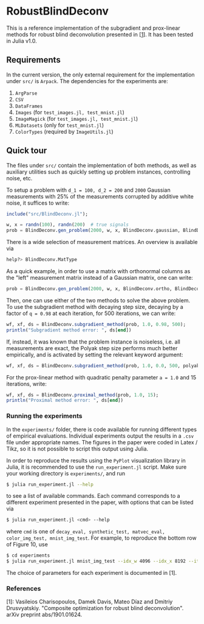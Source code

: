 # RobustBlindDeconv
This is a reference implementation of the subgradient and prox-linear methods
for robust blind deconvolution presented in \[[1](https://arxiv.org/abs/1901.01624)\].
It has been tested in Julia v1.0.

## Requirements

In the current version, the only external requirement for the implementation
under `src/` is `Arpack`. The dependencies for the experiments are:

1. `ArgParse`
2. `CSV`
3. `DataFrames`
4. `Images`  (for `test_images.jl, test_mnist.jl`)
5. `ImageMagick`  (for `test_images.jl, test_mnist.jl`)
6. `MLDatasets`  (only for `test_mnist.jl`)
7. `ColorTypes`  (required by `ImageUtils.jl`)

## Quick tour

The files under `src/` contain the implementation of both methods, as well as
auxiliary utilities such as quickly setting up problem instances, controlling
noise, etc.

To setup a problem with `d_1 = 100, d_2 = 200` and `2000` Gaussian measurements
with 25% of the measurements corrupted by additive white noise, it suffices to
write:

```julia
include("src/BlindDeconv.jl");

w, x = randn(100), randn(200)  # true signals
prob = BlindDeconv.gen_problem(2000, w, x, BlindDeconv.gaussian, BlindDeconv.gaussian, 0.25);
```

There is a wide selection of measurement matrices. An overview is available via

```julia
help?> BlindDeconv.MatType
```

As a quick example, in order to use a matrix with orthonormal columns as the
"left" measurement matrix instead of a Gaussian matrix, one can write:

```julia
prob = BlindDeconv.gen_problem(2000, w, x, BlindDeconv.ortho, BlindDeconv.gaussian, 0.25);
```

Then, one can use either of the two methods to solve the above problem. To use
the subgradient method with decaying step size, decaying by a factor of `q = 0.98`
at each iteration, for 500 iterations, we can write:

```julia
wf, xf, ds = BlindDeconv.subgradient_method(prob, 1.0, 0.98, 500);
println("Subgradient method error: ", ds[end])
```

If, instead, it was known that the problem instance is noiseless, i.e. all
measurements are exact, the Polyak step size performs much better empirically,
and is activated by setting the relevant keyword argument:

```julia
wf, xf, ds = BlindDeconv.subgradient_method(prob, 1.0, 0.0, 500, polyak_step=true)
```

For the prox-linear method with quadratic penalty parameter `a = 1.0` and 15
iterations, write:

```julia
wf, xf, ds = BlindDeconv.proximal_method(prob, 1.0, 15);
println("Proximal method error: ", ds[end])
```

### Running the experiments
In the `experiments/` folder, there is code available for running different
types of empirical evaluations. Individual experiments output the results
in a `.csv` file under appropriate names. The figures in the paper were coded
in Latex / Tikz, so it is not possible to script this output using Julia.

In order to reproduce the results using the `PyPlot` visualization library in
Julia, it is recommended to use the `run_experiment.jl` script. Make sure your
working directory is `experiments/`, and run

```bash
$ julia run_experiment.jl --help
```

to see a list of available commands. Each command corresponds to a different
experiment presented in the paper, with options that can be listed via

```bash
$ julia run_experiment.jl <cmd> --help
```

where `cmd` is one of `decay_eval, synthetic_test, matvec_eval, color_img_test,
mnist_img_test`. For example, to reproduce the bottom row of Figure 10, use

```bash
$ cd experiments
$ julia run_experiment.jl mnist_img_test --idx_w 4096 --idx_x 8192 --iters 800
```

The choice of parameters for each experiment is documented in \[1\].

### References

\[1\]: Vasileios Charisopoulos, Damek Davis, Mateo Díaz and Dmitriy Drusvyatskiy. "Composite optimization for robust blind deconvolution". arXiv preprint abs/1901.01624.
